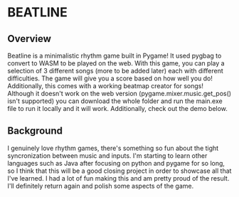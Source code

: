 # BEATLINE

## Overview
Beatline is a minimalistic rhythm game built in Pygame! It used pygbag to convert to WASM to be played on the web. With this game, you can play a selection of 3 different songs (more to be added later) each with different difficulties. The game will give you a score based on how well you do!
Additionally, this comes with a working beatmap creator for songs! Although it doesn't work on the web version (pygame.mixer.music.get_pos() isn't supported) you can download the whole folder and run the main.exe file to run it locally and it will work. Additionally, check out the demo below.

## Background
I genuinely love rhythm games, there's something so fun about the tight syncronization between music and inputs. I'm starting to learn other languages such as Java after focusing on python and pygame for so long, so I think that this will be a good closing project in order to showcase all that I've learned.
I had a lot of fun making this and am pretty proud of the result. I'll definitely return again and polish some aspects of the game.
